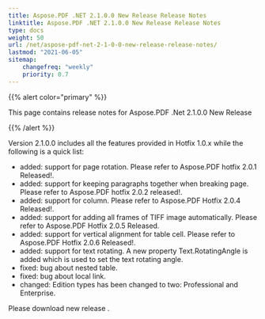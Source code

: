 ```yaml
---
title: Aspose.PDF .NET 2.1.0.0 New Release Release Notes
linktitle: Aspose.PDF .NET 2.1.0.0 New Release Release Notes
type: docs
weight: 50
url: /net/aspose-pdf-net-2-1-0-0-new-release-release-notes/
lastmod: "2021-06-05"
sitemap:
    changefreq: "weekly"
    priority: 0.7
---
```


{{% alert color="primary" %}}

This page contains release notes for Aspose.PDF .Net 2.1.0.0 New Release

{{% /alert %}}

Version 2.1.0.0 includes all the features provided in Hotfix 1.0.x while the following is a quick list:

- added: support for page rotation. Please refer to Aspose.PDF hotfix 2.0.1 Released!.
- added: support for keeping paragraphs together when breaking page. Please refer to Aspose.PDF hotfix 2.0.2 released!.
- added: support for column. Please refer to Aspose.PDF Hotfix 2.0.4 Released!.
- added: support for adding all frames of TIFF image automatically. Please refer to Aspose.PDF Hotfix 2.0.5 Released.
- added: support for vertical alignment for table cell. Please refer to Aspose.PDF Hotfix 2.0.6 Released!.
- added: support for text rotating. A new property Text.RotatingAngle is added which is used to set the text rotating angle.
- fixed: bug about nested table.
- fixed: bug about local link.
- changed: Edition types has been changed to two: Professional and Enterprise.

Please download new release .


